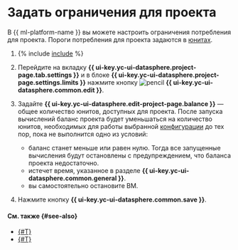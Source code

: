 # Задать ограничения для проекта

В {{ ml-platform-name }} вы можете настроить ограничения потребления для проекта. Пороги потребления для проекта задаются в [юнитах](../../pricing.md#unit).

1. {% include [include](../../../_includes/datasphere/ui-find-project.md) %}
1. Перейдите на вкладку **{{ ui-key.yc-ui-datasphere.project-page.tab.settings }}** и в блоке **{{ ui-key.yc-ui-datasphere.project-page.settings.limits }}** нажмите кнопку ![pencil](../../../_assets/console-icons/pencil-to-line.svg) **{{ ui-key.yc-ui-datasphere.common.edit }}**.
1. Задайте **{{ ui-key.yc-ui-datasphere.edit-project-page.balance }}** — общее количество юнитов, доступных для проекта. После запуска вычислений баланс проекта будет уменьшаться на количество юнитов, необходимых для работы выбранной [конфигурации](../../concepts/configurations.md) до тех пор, пока не выполнится одно из условий:
   * баланс станет меньше или равен нулю. Тогда все запущенные вычисления будут остановлены с предупреждением, что баланса проекта недостаточно.
   * истечет время, указанное в разделе **{{ ui-key.yc-ui-datasphere.common.general }}**.
   * вы самостоятельно остановите ВМ.

1. Нажмите кнопку **{{ ui-key.yc-ui-datasphere.common.save }}**.

#### См. также {#see-also}

* [{#T}](install-dependencies.md)
* [{#T}](control-compute-resources.md)
